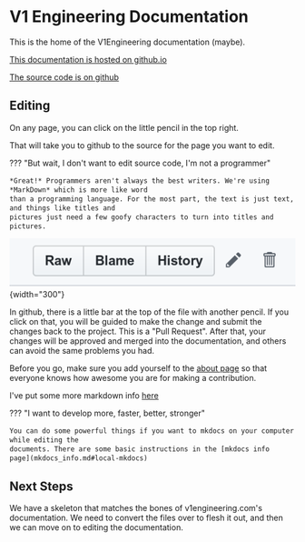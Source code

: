 # V1 Engineering Documentation

This is the home of the V1Engineering documentation (maybe).

[This documentation is hosted on
github.io](https://docs.v1engineering.com)

[The source code is on github](https://github.com/V1EngineeringInc/V1EngineeringInc-Docs)

## Editing

On any page, you can click on the little pencil in the top right.

That will take you to github to the source for the page you want to edit.

??? "But wait, I don't want to edit source code, I'm not a programmer"

    *Great!* Programmers aren't always the best writers. We're using *MarkDown* which is more like word
    than a programming language. For the most part, the text is just text, and things like titles and
    pictures just need a few goofy characters to turn into titles and pictures.

![Github edit button](img/github_edit.png){width="300"}

In github, there is a little bar at the top of the file with another pencil. If you click on that,
you will be guided to make the change and submit the changes back to the project. This is a
"Pull Request". After that, your changes will be approved and merged into the documentation, and
others can avoid the same problems you had.

Before you go, make sure you add yourself to the [about page](about.md) so that everyone knows how
awesome you are for making a contribution.

I've put some more markdown info [here](mkdocs_info.md)

??? "I want to develop more, faster, better, stronger"

    You can do some powerful things if you want to mkdocs on your computer while editing the
    documents. There are some basic instructions in the [mkdocs info
    page](mkdocs_info.md#local-mkdocs)

## Next Steps

We have a skeleton that matches the bones of v1engineering.com's documentation. We need to convert
the files over to flesh it out, and then we can move on to editing the documentation.

